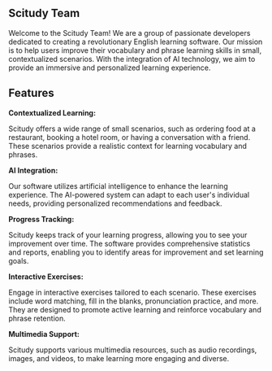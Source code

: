 ## Scitudy Team

Welcome to the Scitudy Team! We are a group of passionate developers dedicated to creating a revolutionary English learning software. Our mission is to help users improve their vocabulary and phrase learning skills in small, contextualized scenarios. With the integration of AI technology, we aim to provide an immersive and personalized learning experience.

## Features

**Contextualized Learning:** 

Scitudy offers a wide range of small scenarios, such as ordering food at a restaurant, booking a hotel room, or having a conversation with a friend. These scenarios provide a realistic context for learning vocabulary and phrases.

**AI Integration:** 

Our software utilizes artificial intelligence to enhance the learning experience. The AI-powered system can adapt to each user's individual needs, providing personalized recommendations and feedback.

**Progress Tracking:** 

Scitudy keeps track of your learning progress, allowing you to see your improvement over time. The software provides comprehensive statistics and reports, enabling you to identify areas for improvement and set learning goals.

**Interactive Exercises:** 

Engage in interactive exercises tailored to each scenario. These exercises include word matching, fill in the blanks, pronunciation practice, and more. They are designed to promote active learning and reinforce vocabulary and phrase retention.

**Multimedia Support:** 

Scitudy supports various multimedia resources, such as audio recordings, images, and videos, to make learning more engaging and diverse.
